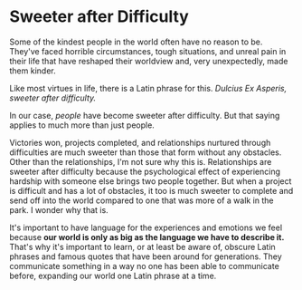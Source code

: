 # Sweeter after Difficulty
Some of the kindest people in the world often have no reason to be. They've faced horrible circumstances, tough situations, and unreal pain in their life that have reshaped their worldview and, very unexpectedly, made them kinder.

Like most virtues in life, there is a Latin phrase for this. *Dulcius Ex Asperis, sweeter after difficulty.*

In our case, *people* have become sweeter after difficulty. But that saying applies to much more than just people.

Victories won, projects completed, and relationships nurtured through difficulties are much sweeter than those that form without any obstacles. Other than the relationships, I'm not sure why this is. Relationships are sweeter after difficulty because the psychological effect of experiencing hardship with someone else brings two people together. But when a project is difficult and has a lot of obstacles, it too is much sweeter to complete and send off into the world compared to one that was more of a walk in the park. I wonder why that is.

It's important to have language for the experiences and emotions we feel because **our world is only as big as the language we have to describe it.** That's why it's important to learn, or at least be aware of, obscure Latin phrases and famous quotes that have been around for generations. They communicate something in a way no one has been able to communicate before, expanding our world one Latin phrase at a time.
